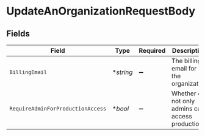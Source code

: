 # UpdateAnOrganizationRequestBody


## Fields

| Field                                            | Type                                             | Required                                         | Description                                      |
| ------------------------------------------------ | ------------------------------------------------ | ------------------------------------------------ | ------------------------------------------------ |
| `BillingEmail`                                   | **string*                                        | :heavy_minus_sign:                               | The billing email for the organization           |
| `RequireAdminForProductionAccess`                | **bool*                                          | :heavy_minus_sign:                               | Whether or not only admins can access production |